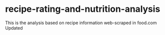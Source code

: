 # recipe-rating-and-nutrition-analysis
This is the analysis based on recipe information web-scraped in food.com
Updated
